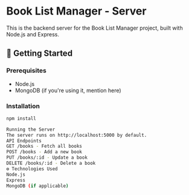 # Book List Manager - Server

This is the backend server for the Book List Manager project, built with Node.js and Express.

## 🚀 Getting Started

### Prerequisites
- Node.js
- MongoDB (if you're using it, mention here)

### Installation
```bash
npm install

Running the Server
The server runs on http://localhost:5000 by default.
API Endpoints
GET /books - Fetch all books
POST /books - Add a new book
PUT /books/:id - Update a book
DELETE /books/:id - Delete a book
⚙️ Technologies Used
Node.js
Express
MongoDB (if applicable)


